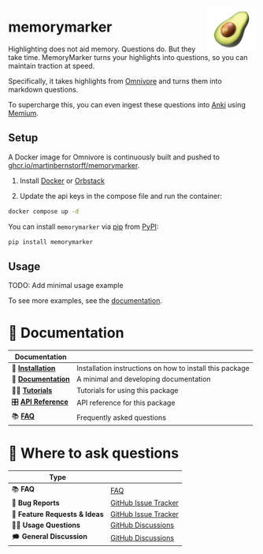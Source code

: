 <a href="https://github.com/martinbernstorff/memorymarker"><img src="https://github.com/martinbernstorff/memorymarker/blob/main/docs/_static/icon.png?raw=true" width="100" align="right"/></a>

# memorymarker

<!-- start short-description -->

Highlighting does not aid memory. Questions do. But they take time. MemoryMarker turns your highlights into questions, so you can maintain traction at speed.

Specifically, it takes highlights from [Omnivore](https://www.omnivore.app/) and turns them into markdown questions.

To supercharge this, you can even ingest these questions into [Anki](https://apps.ankiweb.net/) using [Memium](https://github.com/MartinBernstorff/Memium).

<!-- end short-description -->

## Setup

A Docker image for Omnivore is continuously built and pushed to [ghcr.io/martinbernstorff/memorymarker](https://github.com/martinbernstorff/memorymarker/pkgs/container/memorymarker).

1. Install [Docker](https://docs.docker.com/get-docker/) or [Orbstack](https://orbstack.dev/)

2. Update the api keys in the compose file and run the container:

```bash
docker compose up -d
```

You can install `memorymarker` via [pip] from [PyPI]:

```bash
pip install memorymarker
```

[pip]: https://pip.pypa.io/en/stable/installing/
[PyPI]: https://pypi.org/project/memorymarker/

## Usage

TODO: Add minimal usage example

To see more examples, see the [documentation].

# 📖 Documentation

| Documentation          |                                                          |
| ---------------------- | -------------------------------------------------------- |
| 🔧 **[Installation]**  | Installation instructions on how to install this package |
| 📖 **[Documentation]** | A minimal and developing documentation                   |
| 👩‍💻 **[Tutorials]**     | Tutorials for using this package                         |
| 🎛️ **[API Reference]** | API reference for this package                           |
| 📚 **[FAQ]**           | Frequently asked questions                               |

# 💬 Where to ask questions

| Type                            |                        |
| ------------------------------- | ---------------------- |
| 📚 **FAQ**                      | [FAQ]                  |
| 🚨 **Bug Reports**              | [GitHub Issue Tracker] |
| 🎁 **Feature Requests & Ideas** | [GitHub Issue Tracker] |
| 👩‍💻 **Usage Questions**          | [GitHub Discussions]   |
| 🗯 **General Discussion**        | [GitHub Discussions]   |

[Documentation]: https://martinbernstorff.github.io/memorymarker/index.html
[Installation]: https://martinbernstorff.github.io/memorymarker/installation.html
[Tutorials]: https://martinbernstorff.github.io/memorymarker/tutorials.html
[API Reference]: https://martinbernstorff.github.io/memorymarker/references.html
[FAQ]: https://martinbernstorff.github.io/memorymarker/faq.html
[github issue tracker]: https://github.com/martinbernstorff/memorymarker/issues
[github discussions]: https://github.com/martinbernstorff/memorymarker/discussions
